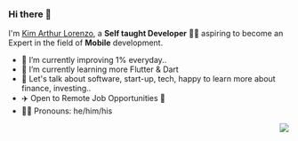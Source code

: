 ### Hi there 👋

I'm [Kim Arthur Lorenzo](https://twitter.com/devkimlorenzo), a **Self taught Developer** :man_technologist: aspiring to become an Expert in the field of **Mobile** development.


- :rocket: I’m currently improving 1% everyday.. 
- 🌱 I’m currently learning more Flutter & Dart
- 💬 Let's talk about software, start-up, tech, happy to learn more about finance, investing..
- ✈️ Open to Remote Job Opportunities 🍻
- :man_technologist: Pronouns: he/him/his 

<img src="https://komarev.com/ghpvc/?username=artdev-hashf&color=blue&style=flat-square&label=visitors" align="right" />

<!--
**artdev-hash/artdev-hash** is a ✨ _special_ ✨ repository because its `README.md` (this file) appears on your GitHub profile.

Here are some ideas to get you started:

- 👯 I’m looking to collaborate on ...
- 🤔 I’m looking for help with ...
- 💬 Ask me about ...
- 📫 How to reach me: ...
- 😄 Pronouns: ...
- ⚡ Fun fact: ...
-->

